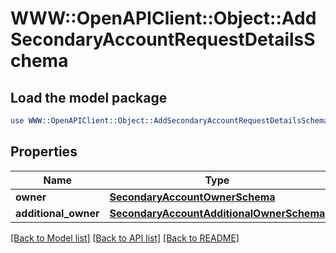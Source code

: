 # WWW::OpenAPIClient::Object::AddSecondaryAccountRequestDetailsSchema

## Load the model package
```perl
use WWW::OpenAPIClient::Object::AddSecondaryAccountRequestDetailsSchema;
```

## Properties
Name | Type | Description | Notes
------------ | ------------- | ------------- | -------------
**owner** | [**SecondaryAccountOwnerSchema**](SecondaryAccountOwnerSchema.md) |  | [optional] 
**additional_owner** | [**SecondaryAccountAdditionalOwnerSchema**](SecondaryAccountAdditionalOwnerSchema.md) |  | [optional] 

[[Back to Model list]](../README.md#documentation-for-models) [[Back to API list]](../README.md#documentation-for-api-endpoints) [[Back to README]](../README.md)


